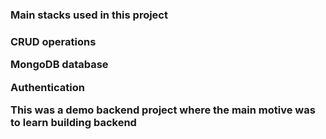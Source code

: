 <h3>Main stacks used in this project<h3/>

<p>CRUD operations<p/>
<p>MongoDB database<p/>
<p>Authentication<p/>

<p>This was a demo backend project where the main motive was to learn building backend<p/>